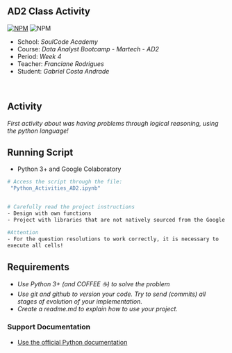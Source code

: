 ## AD2 Class Activity 
[![NPM](https://img.shields.io/npm/l/react)](https://github.com/GaabrielCoosta/Changelle_HandTalk/blob/main/LICENSE)
![NPM](https://img.shields.io/static/v1?label=Python&message=3.10&color=<COLOR>&logo=python)

 
- School: *SoulCode Academy*
- Course: *Data Analyst Bootcamp - Martech - AD2*
- Period: *Week 4*
- Teacher: *Franciane Rodrigues*
- Student: *Gabriel Costa Andrade*
<br>

 ## Activity 

*First activity about was having problems through logical reasoning, using the python language!*


## Running Script
- Python 3+ and Google Colaboratory


```bash
# Access the script through the file:
 "Python_Activities_AD2.ipynb"


# Carefully read the project instructions
- Design with own functions
- Project with libraries that are not natively sourced from the Google Colab tool

#Attention
- For the question resolutions to work correctly, it is necessary to
execute all cells!
```


## Requirements

- *Use Python 3+ (and COFFEE ☕️) to solve the problem*
- *Use *git* and *github* to version your code. Try to send (commits) all stages of evolution of your implementation.*
- *Create a readme.md to explain how to use your project.*


### Support Documentation

- [Use the official Python documentation](https://docs.python.org/3/)
    


